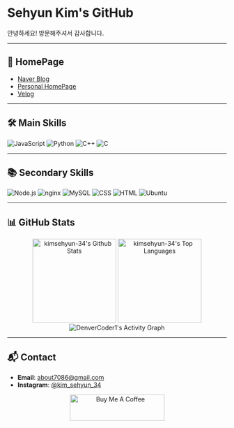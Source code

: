 # Sehyun Kim's GitHub

안녕하세요! 방문해주셔서 감사합니다.

---

## 📌 HomePage

- [Naver Blog](https://blog.naver.com/kimsehyun34)
- [Personal HomePage](https://kim-sehyun.kro.kr)
- [Velog](https://velog.io/@about7086)

---

## 🛠️ Main Skills

![JavaScript](https://img.shields.io/badge/javascript-F7DF1E?style=flat&logo=javascript&logoColor=black)
![Python](https://img.shields.io/badge/Python-3776AB?style=flat&logo=python&logoColor=white)
![C++](https://img.shields.io/badge/C++-00599C?style=flat&logo=cplusplus&logoColor=white)
![C](https://img.shields.io/badge/C-A8B9CC?style=flat&logo=c&logoColor=black)

---

## 📚 Secondary Skills

![Node.js](https://img.shields.io/badge/node.js-5FA04E?style=flat&logo=nodedotjs&logoColor=white)
![nginx](https://img.shields.io/badge/nginx-009639?style=flat&logo=nginx&logoColor=white)
![MySQL](https://img.shields.io/badge/mysql-4479A1?style=flat&logo=mysql&logoColor=white)
![CSS](https://img.shields.io/badge/css-1572B6?style=flat&logo=css3&logoColor=white)
![HTML](https://img.shields.io/badge/html-E34F26?style=flat&logo=html5&logoColor=white)
![Ubuntu](https://img.shields.io/badge/ubuntu-E95420?style=flat&logo=ubuntu&logoColor=white)

---

## 📊 GitHub Stats

<p align="center">
  
  <img alt="kimsehyun-34's Github Stats" src="https://denvercoder1-github-readme-stats.vercel.app/api/?username=kimsehyun-34&show_icons=true&include_all_commits=true&count_private=true&theme=github-dark-blue&hide_border=true" height="192px"/>
  <img alt="kimsehyun-34's Top Languages" src="https://denvercoder1-github-readme-stats.vercel.app/api/top-langs/?username=kimsehyun-34&langs_count=8&layout=compact&theme=github-dark-blue&hide_border=true&hide=Jupyter%20Notebook,Roff" height="192px"/>

  <img alt="DenverCoder1's Activity Graph" src="https://github-readme-activity-graph.vercel.app/graph/?username=kimsehyun-34&bg_color=FFFEFE&color=434D58&line=609EF0&point=4C71F2&hide_border=true" />

---

## 📬 Contact

- **Email**: [about7086@gmail.com](mailto:about7086@gmail.com)
- **Instagram**: [@kim_sehyun_34](https://www.instagram.com/kim_sehyun_34/)
<p align="center">
  <a href="https://www.buymeacoffee.com/kimsehyun_34" target="_blank">
    <img src="https://cdn.buymeacoffee.com/buttons/v2/default-yellow.png" alt="Buy Me A Coffee" style="height: 60px !important;width: 217px !important;" >
  </a>
</p>


